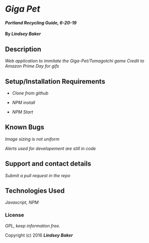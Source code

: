 # _Giga Pet_

#### _Portland Recycling Guide, 6-20-19_

#### By _**Lindsey Baker**_

## Description

_Web application to immitate the Giga-Pet/Tomagotchi game_
_Credit to Amazon Prime Day for gifs_

## Setup/Installation Requirements

* _Clone from github_

* _NPM install_

* _NPM Start_

## Known Bugs

_Image sizing is not uniform_

_Alerts used for developement are still in code_


## Support and contact details

_Submit a pull request in the repo_

## Technologies Used

_Javascript, NPM_

### License

*GPL, keep information free.*

Copyright (c) 2016 **_Lindsey Baker_**

